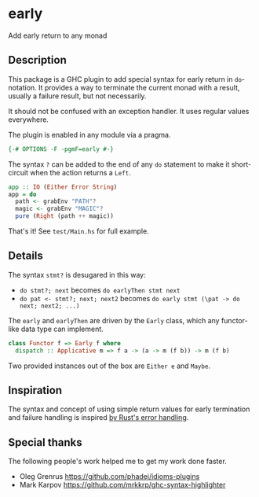 # early

Add early return to any monad

## Description

This package is a GHC plugin to add special syntax for early return in
`do`-notation. It provides a way to terminate the current monad with a
result, usually a failure result, but not necessarily.

It should not be confused with an exception handler. It uses regular
values everywhere.

The plugin is enabled in any module via a pragma.

``` haskell
{-# OPTIONS -F -pgmF=early #-}
```

The syntax `?` can be added to the end of any `do` statement to make
it short-circuit when the action returns a `Left`.

```haskell
app :: IO (Either Error String)
app = do
  path <- grabEnv "PATH"?
  magic <- grabEnv "MAGIC"?
  pure (Right (path ++ magic))
```

That's it! See `test/Main.hs` for full example.

## Details

The syntax `stmt?` is desugared in this way:

* `do stmt?; next` becomes `do earlyThen stmt next`
* `do pat <- stmt?; next; next2` becomes `do early stmt (\pat -> do next; next2; ...)`

The `early` and `earlyThen` are driven by the `Early` class, which any
functor-like data type can implement.

``` haskell
class Functor f => Early f where
  dispatch :: Applicative m => f a -> (a -> m (f b)) -> m (f b)
```

Two provided instances out of the box are `Either e` and `Maybe`.

## Inspiration

The syntax and concept of using simple return values for early
termination and failure handling is inspired
[by Rust's error handling](https://doc.rust-lang.org/rust-by-example/error/result/enter_question_mark.html).

## Special thanks

The following people's work helped me to get my work done faster.

* Oleg Grenrus https://github.com/phadej/idioms-plugins
* Mark Karpov https://github.com/mrkkrp/ghc-syntax-highlighter
